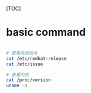 
[TOC]


# basic command

```bash

# 查看系统版本
cat /etc/redhat-release
cat /etc/issue

# 查看内核
cat /proc/version
uname -a

```